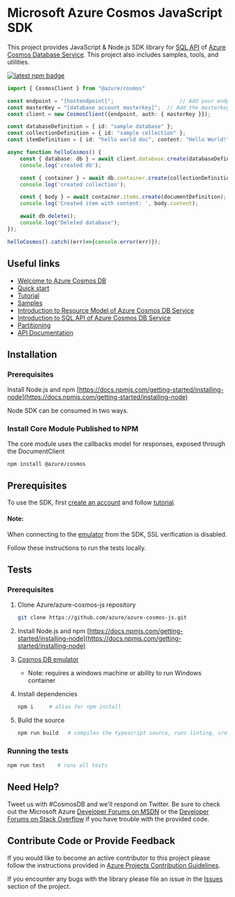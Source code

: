 # Microsoft Azure Cosmos JavaScript SDK

This project provides JavaScript & Node.js SDK library for [SQL API](https://docs.microsoft.com/en-us/azure/cosmos-db/sql-api-sql-query) of [Azure Cosmos
Database Service](https://azure.microsoft.com/en-us/services/cosmos-db/). This project also includes samples, tools, and utilities.

[![latest npm badge](https://img.shields.io/npm/v/%40azure%2Fcosmos/latest.svg)](https://www.npmjs.com/package/@azure/cosmos)

```ts
import { CosmosClient } from "@azure/cosmos"

const endpoint = "[hostendpoint]";                     // Add your endpoint
const masterKey = "[database account masterkey]";  // Add the masterkey of the endpoint
const client = new CosmosClient({endpoint, auth: { masterKey }});

const databaseDefinition = { id: "sample database" };
const collectionDefinition = { id: "sample collection" };
const itemDefinition = { id: "hello world doc", content: "Hello World!" };

async function helloCosmos() {
    const { database: db } = await client.database.create(databaseDefinition);
    console.log('created db');

    const { container } = await db.container.create(collectionDefinition);
    console.log('created collection');

    const { body } = await container.items.create(documentDefinition);
    console.log('Created item with content: ', body.content);

    await db.delete();
    console.log("Deleted database");
});

helloCosmos().catch((err)=>{console.error(err)});
```

## Useful links

- [Welcome to Azure Cosmos DB](https://docs.microsoft.com/en-us/azure/cosmos-db/community)
- [Quick start](https://docs.microsoft.com/en-us/azure/cosmos-db/sql-api-nodejs-get-started)
- [Tutorial](https://docs.microsoft.com/en-us/azure/cosmos-db/sql-api-nodejs-application)
- [Samples](https://github.com/Azure/azure-documentdb-node/tree/master/samples)
- [Introduction to Resource Model of Azure Cosmos DB Service](https://docs.microsoft.com/en-us/azure/cosmos-db/sql-api-resources)
- [Introduction to SQL API of Azure Cosmos DB Service](https://docs.microsoft.com/en-us/azure/cosmos-db/sql-api-sql-query)
- [Partitioning](https://docs.microsoft.com/en-us/azure/cosmos-db/sql-api-partition-data)
- [API Documentation](http://azure.microsoft.com/en-us/develop/nodejs/)

## Installation

### Prerequisites

Install Node.js and npm
[https://docs.npmjs.com/getting-started/installing-node](https://docs.npmjs.com/getting-started/installing-node)

Node SDK can be consumed in two ways.

### Install Core Module Published to NPM

The core module uses the callbacks model for responses, exposed through the DocumentClient

    npm install @azure/cosmos

## Prerequisites

To use the SDK, first [create an account](https://docs.microsoft.com/en-us/azure/cosmos-db/create-documentdb-nodejs) and follow [tutorial](https://docs.microsoft.com/en-us/azure/cosmos-db/documentdb-nodejs-application).

#### Note:

When connecting to the [emulator](https://docs.microsoft.com/en-us/azure/cosmos-db/local-emulator) from the SDK, SSL verification is disabled.

Follow these instructions to run the tests locally.

## Tests

### Prerequisites

1.  Clone Azure/azure-cosmos-js repository

    ```bash
    git clone https://github.com/azure/azure-cosmos-js.git
    ```

2.  Install Node.js and npm
    [https://docs.npmjs.com/getting-started/installing-node](https://docs.npmjs.com/getting-started/installing-node)

3.  [Cosmos DB emulator](https://docs.microsoft.com/en-us/azure/cosmos-db/local-emulator)

    - Note: requires a windows machine or ability to run Windows container

4.  Install dependencies

    ```bash
    npm i     # alias for npm install
    ```

5.  Build the source

    ```bash
    npm run build   # compiles the typescript source, runs linting, creates webpack, creates docs
    ```

### Running the tests

```bash
npm run test    # runs all tests
```

## Need Help?

Tweet us with #CosmosDB and we'll respond on Twitter. Be sure to check out the Microsoft Azure [Developer Forums on MSDN](https://social.msdn.microsoft.com/forums/azure/en-US/home?forum=AzureDocument) or the [Developer Forums on Stack Overflow](https://stackoverflow.com/questions/tagged/azure-cosmosdb) if you have trouble with the provided code.

## Contribute Code or Provide Feedback

If you would like to become an active contributor to this project please follow the instructions provided in [Azure Projects Contribution Guidelines](http://azure.github.io/guidelines.html).

If you encounter any bugs with the library please file an issue in the [Issues](https://github.com/Azure/azure-documentdb-node/issues) section of the project.
